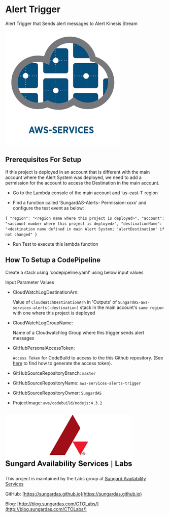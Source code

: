 
# Alert Trigger

Alert Trigger that Sends alert messages to Alert Kinesis Stream

![aws-services][aws-services-image]

## Prerequisites For Setup

If this project is deployed in an account that is different with the main account where the Alert System was deployed, we need to add a permission for the account to access the Destination in the main account.

  - Go to the Lambda console of the main account and ‘us-east-1’ region

  - Find a function called ‘SungardAS-Alerts- Permission-xxxx’ and configure the test event as below:

  `{
    "region": "<region name where this project is deployed>",
    "account": "<account number where this project is deployed>",
    "destinationName": "<destination name defined in main Alert System; 'alertDestination' if not changed"
  }`

  - Run Test to execute this lambda function


## How To Setup a CodePipeline

Create a stack using 'codepipeline.yaml' using below input values

Input Parameter Values

- CloudWatchLogDestinationArn:

  Value of `CloudWatchDestinationArn` in 'Outputs' of `SungardAS-aws-services-alerts(-destination)` stack in the main account's `same region` with one where this project is deployed

- CloudWatchLogGroupName:

  Name of a Cloudwatchlog Group where this trigger sends alert messages

- GitHubPersonalAccessToken:

  `Access Token` for CodeBuild to access to the this Github repository. (See <a href="https://help.github.com/articles/creating-an-access-token-for-command-line-use/">here</a> to find how to generate the access token).

- GitHubSourceRepositoryBranch: `master`

- GitHubSourceRepositoryName: `aws-services-alerts-trigger`

- GitHubSourceRepositoryOwner: `SungardAS`

- ProjectImage: `aws/codebuild/nodejs:4.3.2`

## [![Sungard Availability Services | Labs][labs-logo]][labs-github-url]

This project is maintained by the Labs group at [Sungard Availability
Services](http://sungardas.com)

GitHub: [https://sungardas.github.io](https://sungardas.github.io)

Blog:
[http://blog.sungardas.com/CTOLabs/](http://blog.sungardas.com/CTOLabs/)

[labs-github-url]: https://sungardas.github.io
[labs-logo]: https://raw.githubusercontent.com/SungardAS/repo-assets/master/images/logos/sungardas-labs-logo-small.png
[aws-services-image]: ./docs/images/logo.png?raw=true
